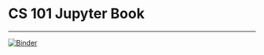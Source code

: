 # CS 101 Jupyter Book

---

[![Binder](https://mybinder.org/badge_logo.svg)](https://mybinder.org/v2/gh/the-intern/cs101/main)

